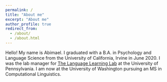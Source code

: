 ```yaml
---
permalink: /
title: "About me"
excerpt: "About me"
author_profile: true
redirect_from: 
  - /about/
  - /about.html
---
```


Hello! My name is Abimael. I graduated with a B.A. in Psychology and Language Science from the University of California, Irvine in June 2020. I was the lab manager for 
<a href="https://web.sas.upenn.edu/trueswell-lab/">The Language Learning Lab</a> at the University of Pennsylvania. I am now at the University of Washington pursuing an MS in Computational Linguistics.
